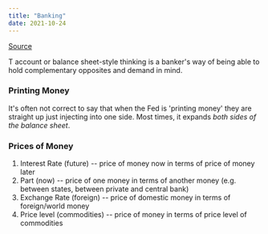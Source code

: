 ```yaml
---
title: "Banking"
date: 2021-10-24
---
```


[Source](https://kernel.community/en/learn/module-2/banking)

T account or balance sheet-style thinking is a banker's way of being able to hold complementary opposites and demand in mind.

### Printing Money
It's often not correct to say that when the Fed is 'printing money' they are straight up just injecting into one side. Most times, it expands *both sides of the balance sheet*.

### Prices of Money
1. Interest Rate (future) -- price of money now in terms of price of money later
2. Part (now) -- price of one money in terms of another money (e.g. between states, between private and central bank)
3. Exchange Rate (foreign) -- price of domestic money in terms of foreign/world money
4. Price level (commodities) -- price of money in terms of price level of commodities